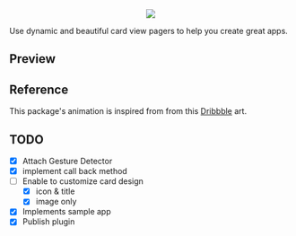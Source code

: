 
<div align="center">
    <img src="https://user-images.githubusercontent.com/35194820/91010815-29a04c80-e61e-11ea-8cb3-52c68d7b8810.png">
</a>
</div>

Use dynamic and beautiful card view pagers to help you create great apps.

## Preview


## Reference

This package's animation is inspired from from this [Dribbble](https://dribbble.com/shots/5097519-California-National-Park-Guide?utm_source=Clipboard_Shot&utm_campaign=KEVINGAUTIER&utm_content=California%20National%20Park%20Guide&utm_medium=Social_Share) art.

## TODO

- [x] Attach Gesture Detector
- [x] implement call back method
- [ ] Enable to customize card design
    - [x] icon & title
    - [x] image only
- [x] Implements sample app
- [x] Publish plugin